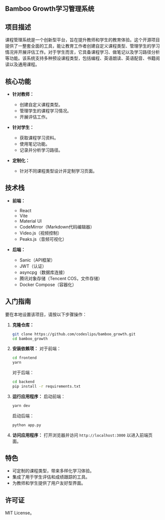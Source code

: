 ## Bamboo Growth学习管理系统

## 项目描述
课程管理系统是一个创新型平台，旨在提升教师和学生的教育体验。这个开源项目提供了一整套全面的工具，能让教育工作者创建自定义课程类型、管理学生的学习情况并开展评估工作。对于学生而言，它具备课程学习、做笔记以及学习路径分析等功能。该系统支持多种预设课程类型，包括编程、英语朗读、英语配音、书籍阅读以及通用课程。

## 核心功能
- **针对教师：**
  - 创建自定义课程类型。
  - 管理学生的课程学习情况。
  - 开展评估工作。

- **针对学生：**
  - 获取课程学习资料。
  - 使用笔记功能。
  - 记录并分析学习路径。

- **定制化：**
  - 针对不同课程类型设计并定制学习页面。

## 技术栈
- **前端：**
  - React
  - Vite
  - Material UI
  - CodeMirror（Markdown代码编辑器）
  - Video.js（视频控制）
  - Peaks.js（音频可视化）

- **后端：**
  - Sanic（API框架）
  - JWT（认证）
  - asyncpg（数据库连接）
  - 腾讯对象存储（Tencent COS，文件存储）
  - Docker Compose（容器化）

## 入门指南
要在本地设置该项目，请按以下步骤操作：

1. **克隆仓库：**
   ```bash
   git clone https://github.com/codeslips/bamboo_growth.git
   cd bamboo_growth
   ```

2. **安装依赖项：**
   对于前端：
   ```bash
   cd frontend
   yarn
   ```

   对于后端：
   ```bash
   cd backend
   pip install -r requirements.txt
   ```

3. **运行应用程序：**
   启动前端：
   ```bash
   yarn dev
   ```

   启动后端：
   ```bash
   python app.py
   ```

4. **访问应用程序：**
   打开浏览器并访问 `http://localhost:3000` 以进入前端页面。

## 特色
- 可定制的课程类型，带来多样化学习体验。
- 集成了用于学生评估和成绩跟踪的工具。
- 为教师和学生提供了用户友好型界面。

## 许可证
MIT License。 